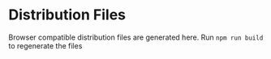 # Distribution Files
Browser compatible distribution files are generated here. Run `npm run build` to regenerate the files
